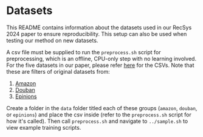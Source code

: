 # Datasets

This README contains information about the datasets used in our RecSys 2024 paper to ensure reproducibility. This setup can also be used when testing our method on new datasets. 

A csv file must be supplied to run the `preprocess.sh` script for preprocessing, which is an offline, CPU-only step with no learning involved. For the five datasets in our paper, please refer [here](https://drive.google.com/drive/u/0/folders/1Jqyu615pUTnPkg0RFZ3MLQF7b8nCk-pE) for the CSVs. Note that these are filters of original datasets from:
1. [Amazon](https://nijianmo.github.io/amazon/index.html)
2. [Douban](https://www.dropbox.com/scl/fi/9zoykjl7km4wlrddscqrf/Douban.tar.gz?rlkey=i6w593rb3m8p8u13znp9mq1t3&e=2&dl=0)
3. [Epinions](https://snap.stanford.edu/data/soc-Epinions1.html)

Create a folder in the `data` folder titled each of these groups (`amazon`, `douban`, or `epinions`) and place the csv inside (refer to the `preprocess.sh` script for how it's called). Then call `preprocess.sh` and navigate to `../sample.sh` to view example training scripts.
